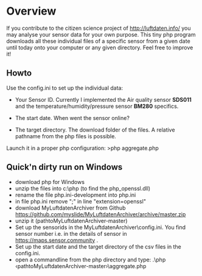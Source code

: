 Overview
========
If you contribute to the citizen science project of http://luftdaten.info/ you may analyse your sensor data for your own purpose. This tiny php program downloads all these individual files of a specific sensor from a given date until today onto your computer or any given directory. Feel free to improve it! 

Howto
-----
Use the config.ini to set up the individual data: 

* Your Sensor ID. Currently I implemented the Air quality sensor **SDS011** and the temperature/humidity/pressure sensor **BM280** specifics.

* The start date. When went the sensor online?

* The target directory. The download folder of the files. A relative pathname from the php files is possible.

Launch it in a proper php configuration: >php aggregate.php

Quick'n dirty run on Windows
----------------------------
* download php for Windows
* unzip the files into c:\php (to find the php_openssl.dll)
* rename the file php.ini-development into php.ini
* in file php.ini remove ";" in line "extension=openssl"
* download MyLuftdatenArchiver from Github https://github.com/myslide/MyLuftdatenArchiver/archive/master.zip
* unzip it (pathtoMyLuftdatenArchiver-master)
* Set up the sensorids in the MyLuftdatenArchiver\config.ini. You find sensor number i.e. in the details of sensor in https://maps.sensor.community . 
* Set up the start date and the target directory of the csv files  in the config.ini.
* open a commandline from the php directory and type: .\php &lsaquo;pathtoMyLuftdatenArchiver-master&rsaquo;\aggregate.php
